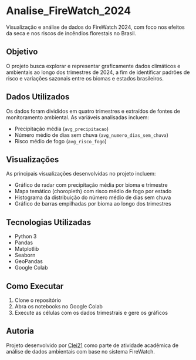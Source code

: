 # Analise_FireWatch_2024

Visualização e análise de dados do FireWatch 2024, com foco nos efeitos da seca e nos riscos de incêndios florestais no Brasil.

## Objetivo

O projeto busca explorar e representar graficamente dados climáticos e ambientais ao longo dos trimestres de 2024, a fim de identificar padrões de risco e variações sazonais entre os biomas e estados brasileiros.

## Dados Utilizados

Os dados foram divididos em quatro trimestres e extraídos de fontes de monitoramento ambiental. As variáveis analisadas incluem:

- Precipitação média (`avg_precipitacao`)
- Número médio de dias sem chuva (`avg_numero_dias_sem_chuva`)
- Risco médio de fogo (`avg_risco_fogo`)

## Visualizações

As principais visualizações desenvolvidas no projeto incluem:

- Gráfico de radar com precipitação média por bioma e trimestre
- Mapa temático (choropleth) com risco médio de fogo por estado
- Histograma da distribuição do número médio de dias sem chuva
- Gráfico de barras empilhadas por bioma ao longo dos trimestres


## Tecnologias Utilizadas

- Python 3
- Pandas
- Matplotlib
- Seaborn
- GeoPandas
- Google Colab

## Como Executar

1. Clone o repositório
2. Abra os notebooks no Google Colab
3. Execute as células com os dados trimestrais e gere os gráficos

## Autoria

Projeto desenvolvido por [Clei21](https://github.com/Clei21) como parte de atividade acadêmica de análise de dados ambientais com base no sistema FireWatch.
